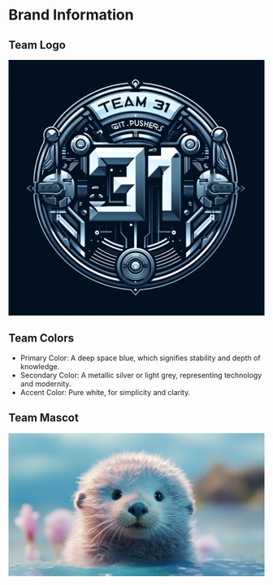# Brand Information
## Team Logo
![Logo](logo.jpg)

## Team Colors
* Primary Color: A deep space blue, which signifies stability and depth of knowledge.
* Secondary Color: A metallic silver or light grey, representing technology and modernity.
* Accent Color: Pure white, for simplicity and clarity.

## Team Mascot 
![Logo](mascot.jpg)
